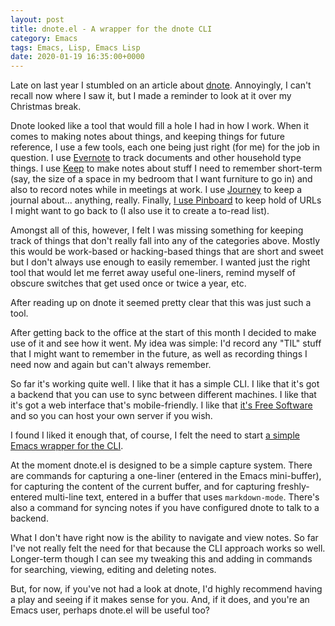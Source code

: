 ```yaml
---
layout: post
title: dnote.el - A wrapper for the dnote CLI
category: Emacs
tags: Emacs, Lisp, Emacs Lisp
date: 2020-01-19 16:35:00+0000
---
```


Late on last year I stumbled on an article about
[dnote](https://www.getdnote.com/). Annoyingly, I can't recall now where I
saw it, but I made a reminder to look at it over my Christmas break.

Dnote looked like a tool that would fill a hole I had in how I work. When it
comes to making notes about things, and keeping things for future reference,
I use a few tools, each one being just right (for me) for the job in
question. I use [Evernote](https://evernote.com/) to track documents and
other household type things. I use [Keep](https://www.google.com/keep/) to
make notes about stuff I need to remember short-term (say, the size of a
space in my bedroom that I want furniture to go in) and also to record notes
while in meetings at work. I use [Journey](https://journey.cloud/) to keep a
journal about... anything, really. Finally, [I use
Pinboard](https://pinboard.in/u:davep) to keep hold of URLs I might want to
go back to (I also use it to create a to-read list).

Amongst all of this, however, I felt I was missing something for keeping
track of things that don't really fall into any of the categories above.
Mostly this would be work-based or hacking-based things that are short and
sweet but I don't always use enough to easily remember. I wanted just the
right tool that would let me ferret away useful one-liners, remind myself of
obscure switches that get used once or twice a year, etc.

After reading up on dnote it seemed pretty clear that this was just such a
tool.

After getting back to the office at the start of this month I decided to
make use of it and see how it went. My idea was simple: I'd record any "TIL"
stuff that I might want to remember in the future, as well as recording
things I need now and again but can't always remember.

So far it's working quite well. I like that it has a simple CLI. I like that
it's got a backend that you can use to sync between different machines. I
like that it's got a web interface that's mobile-friendly. I like that [it's
Free Software](https://github.com/dnote/dnote) and so you can host your own
server if you wish.

I found I liked it enough that, of course, I felt the need to start [a
simple Emacs wrapper for the CLI](https://github.com/davep/dnote.el).

At the moment dnote.el is designed to be a simple capture system. There are
commands for capturing a one-liner (entered in the Emacs mini-buffer), for
capturing the content of the current buffer, and for capturing
freshly-entered multi-line text, entered in a buffer that uses
`markdown-mode`. There's also a command for syncing notes if you have
configured dnote to talk to a backend.

What I don't have right now is the ability to navigate and view notes. So
far I've not really felt the need for that because the CLI approach works so
well. Longer-term though I can see my tweaking this and adding in commands
for searching, viewing, editing and deleting notes.

But, for now, if you've not had a look at dnote, I'd highly recommend having
a play and seeing if it makes sense for you. And, if it does, and you're an
Emacs user, perhaps dnote.el will be useful too?

[//]: # (2020-01-19-dnote-el.md ends here)
